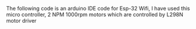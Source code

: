 The following code is an arduino IDE code for Esp-32 Wifi, I have used this micro controller, 2 NPM 1000rpm motors which are controlled by L298N motor driver
